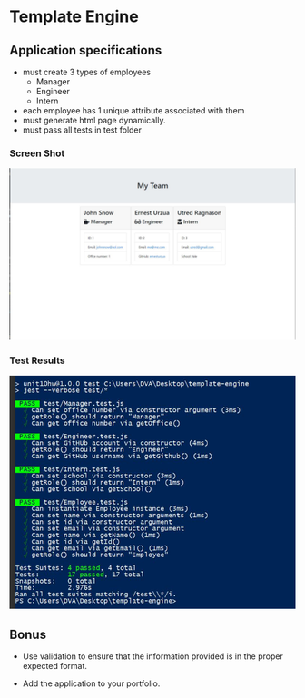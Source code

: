 # Template Engine
## Application specifications
- must create 3 types of employees
  - Manager
  - Engineer
  - Intern
- each employee has 1 unique attribute associated with them
- must generate html page dynamically.
- must pass all tests in test folder
### Screen Shot
![Employee Summary 1](ss1.jpg)
### Test Results
![Test Results](tests.jpg)


## Bonus

* Use validation to ensure that the information provided is in the proper expected format.

* Add the application to your portfolio.


